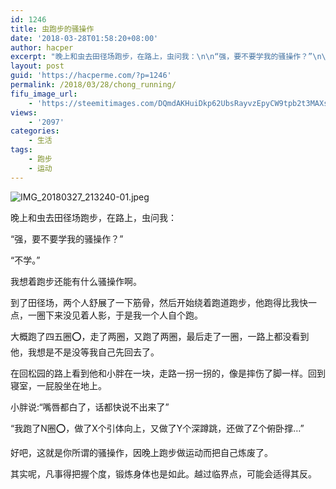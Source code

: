 ```yaml
---
id: 1246
title: 虫跑步的骚操作
date: '2018-03-28T01:58:20+08:00'
author: hacper
excerpt: "晚上和虫去田径场跑步，在路上，虫问我：\n\n“强，要不要学我的骚操作？”\n\n“不学。”\n\n我想着跑步还能有什么骚操作啊。"
layout: post
guid: 'https://hacperme.com/?p=1246'
permalink: /2018/03/28/chong_running/
fifu_image_url:
    - 'https://steemitimages.com/DQmdAKHuiDkp62UbsRayvzEpyCW9tpb2t3MAXsDbZaJKVL3/IMG_20180327_213240-01.jpeg'
views:
    - '2097'
categories:
    - 生活
tags:
    - 跑步
    - 运动
---
```


![IMG_20180327_213240-01.jpeg](https://steemitimages.com/DQmdAKHuiDkp62UbsRayvzEpyCW9tpb2t3MAXsDbZaJKVL3/IMG_20180327_213240-01.jpeg)

晚上和虫去田径场跑步，在路上，虫问我：

“强，要不要学我的骚操作？”

“不学。”

我想着跑步还能有什么骚操作啊。

到了田径场，两个人舒展了一下筋骨，然后开始绕着跑道跑步，他跑得比我快一点，一圈下来没见着人影，于是我一个人自个跑。

大概跑了四五圈⭕，走了两圈，又跑了两圈，最后走了一圈，一路上都没看到他，我想是不是没等我自己先回去了。

在回松园的路上看到他和小胖在一块，走路一拐一拐的，像是摔伤了脚一样。回到寝室，一屁股坐在地上。

小胖说:“嘴唇都白了，话都快说不出来了”

“我跑了N圈⭕，做了X个引体向上，又做了Y个深蹲跳，还做了Z个俯卧撑…”

好吧，这就是你所谓的骚操作，因晚上跑步做运动而把自己炼废了。

其实呢，凡事得把握个度，锻炼身体也是如此。越过临界点，可能会适得其反。